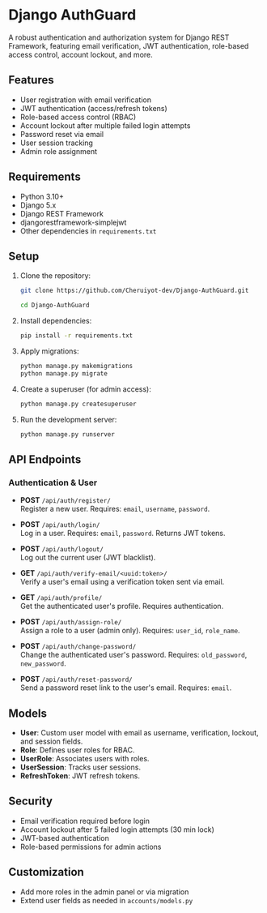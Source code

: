 # Django AuthGuard

A robust authentication and authorization system for Django REST Framework, featuring email verification, JWT authentication, role-based access control, account lockout, and more.

## Features
- User registration with email verification
- JWT authentication (access/refresh tokens)
- Role-based access control (RBAC)
- Account lockout after multiple failed login attempts
- Password reset via email
- User session tracking
- Admin role assignment

## Requirements
- Python 3.10+
- Django 5.x
- Django REST Framework
- djangorestframework-simplejwt
- Other dependencies in `requirements.txt`

## Setup
1. Clone the repository:
   ```sh
   git clone https://github.com/Cheruiyot-dev/Django-AuthGuard.git
   
   cd Django-AuthGuard
   ```
2. Install dependencies:
   ```sh
   pip install -r requirements.txt
   ```
3. Apply migrations:
   ```sh
   python manage.py makemigrations
   python manage.py migrate
   ```
4. Create a superuser (for admin access):
   ```sh
   python manage.py createsuperuser
   ```
5. Run the development server:
   ```sh
   python manage.py runserver
   ```

## API Endpoints

### Authentication & User
- **POST** `/api/auth/register/`  
  Register a new user. Requires: `email`, `username`, `password`.

- **POST** `/api/auth/login/`  
  Log in a user. Requires: `email`, `password`. Returns JWT tokens.

- **POST** `/api/auth/logout/`  
  Log out the current user (JWT blacklist).

- **GET** `/api/auth/verify-email/<uuid:token>/`  
  Verify a user's email using a verification token sent via email.

- **GET** `/api/auth/profile/`  
  Get the authenticated user's profile. Requires authentication.

- **POST** `/api/auth/assign-role/`  
  Assign a role to a user (admin only). Requires: `user_id`, `role_name`.

- **POST** `/api/auth/change-password/`  
  Change the authenticated user's password. Requires: `old_password`, `new_password`.

- **POST** `/api/auth/reset-password/`  
  Send a password reset link to the user's email. Requires: `email`.

## Models
- **User**: Custom user model with email as username, verification, lockout, and session fields.
- **Role**: Defines user roles for RBAC.
- **UserRole**: Associates users with roles.
- **UserSession**: Tracks user sessions.
- **RefreshToken**: JWT refresh tokens.

## Security
- Email verification required before login
- Account lockout after 5 failed login attempts (30 min lock)
- JWT-based authentication
- Role-based permissions for admin actions

## Customization
- Add more roles in the admin panel or via migration
- Extend user fields as needed in `accounts/models.py`




